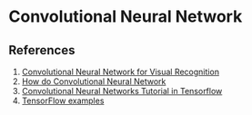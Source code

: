 # Convolutional Neural Network

## References

1. [Convolutional Neural Network for Visual Recognition](http://cs231n.github.io/)
2. [How do Convolutional Neural Network](http://brohrer.github.io/how_convolutional_neural_networks_work.html)
3. [Convolutional Neural Networks Tutorial in Tensorflow ](http://adventuresinmachinelearning.com/convolutional-neural-networks-tutorial-tensorflow/)
4. [TensorFlow examples](https://github.com/aymericdamien/TensorFlow-Examples/blob/master/examples/3_NeuralNetworks/convolutional_network.py)

